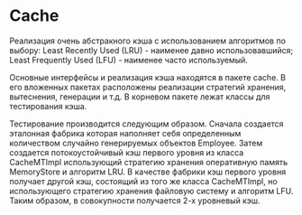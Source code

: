 Cache
=====

Реализация очень абстракного кэша с использованием алгоритмов по выбору:
Least Recently Used (LRU) -  наименее давно использовавшийся;
Least Frequently Used (LFU) - наименее часто используемый.

Основные интерфейсы и реализация кэша находятся в пакете cache.
В его вложенных пакетах расположены реализации стратегий хранения, вытеснения, генерации и т.д.
В корневом пакете лежат классы для тестирования кэша.

Тестирование производится следующим образом. Сначала создается эталонная фабрика которая наполняет себя
определенным количеством случайно генерируемых объектов Employee.
Затем создается потокоустойчивый кэш первого уровня из класса CacheMTImpl использующий стратегию хранения
оперативную память MemoryStore и алгоритм LRU. В качестве фабрики кэш первого уровня получает другой кэш,
состоящий из того же класса CacheMTImpl, но использующего стратегию хранения файловую систему и алгоритм LFU.
Таким образом, в совокупности получается 2-х уровневый кэш.
